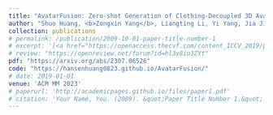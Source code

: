```yaml
---
title: "AvatarFusion: Zero-shot Generation of Clothing-Decoupled 3D Avatars Using 2D Diffusion"
author: "Shuo Huang, <b>Zongxin Yang</b>, Liangting Li, Yi Yang, Jia Jia"
collection: publications
# permalink: /publication/2009-10-01-paper-title-number-1
# excerpt: '[<a href="https://openaccess.thecvf.com/content_ICCV_2019/papers/Yang_Very_Long_Natural_Scenery_Image_Prediction_by_Outpainting_ICCV_2019_paper.pdf">PDF</a>]  [<a href="https://github.com/z-x-yang/NS-Outpainting">Code</a>]'
# review: "https://openreview.net/forum?id=hl3v8io3ZYt"
pdf: "https://arxiv.org/abs/2307.06526"
code: "https://hansenhuang0823.github.io/AvatarFusion/"
# date: 2019-01-01
venue: 'ACM MM 2023'
# paperurl: 'http://academicpages.github.io/files/paper1.pdf'
# citation: 'Your Name, You. (2009). &quot;Paper Title Number 1.&quot; <i>Journal 1</i>. 1(1).'
---
```

